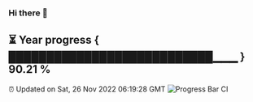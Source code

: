 ### Hi there 👋
⏳ Year progress { ███████████████████████████▁▁▁ } 90.21 %
---
⏰ Updated on Sat, 26 Nov 2022 06:19:28 GMT
![Progress Bar CI](https://github.com/liununu/liununu/workflows/Progress%20Bar%20CI/badge.svg)
